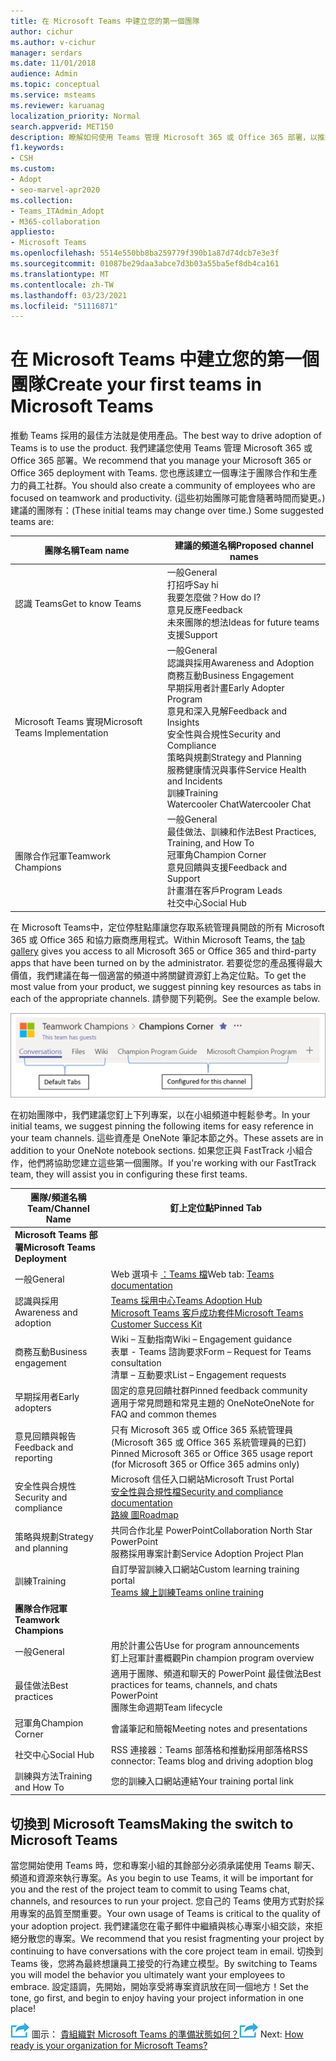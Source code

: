 ```yaml
---
title: 在 Microsoft Teams 中建立您的第一個團隊
author: cichur
ms.author: v-cichur
manager: serdars
ms.date: 11/01/2018
audience: Admin
ms.topic: conceptual
ms.service: msteams
ms.reviewer: karuanag
localization_priority: Normal
search.appverid: MET150
description: 瞭解如何使用 Teams 管理 Microsoft 365 或 Office 365 部署，以推動 Teams 採用，包括如何在適當的頻道中將關鍵資源釘上為定位字元。
f1.keywords:
- CSH
ms.custom:
- Adopt
- seo-marvel-apr2020
ms.collection:
- Teams_ITAdmin_Adopt
- M365-collaboration
appliesto:
- Microsoft Teams
ms.openlocfilehash: 5514e550bb8ba259779f390b1a87d74dcb7e3e3f
ms.sourcegitcommit: 01087be29daa3abce7d3b03a55ba5ef8db4ca161
ms.translationtype: MT
ms.contentlocale: zh-TW
ms.lasthandoff: 03/23/2021
ms.locfileid: "51116871"
---
```

# <a name="create-your-first-teams-in-microsoft-teams"></a><span data-ttu-id="008ac-103">在 Microsoft Teams 中建立您的第一個團隊</span><span class="sxs-lookup"><span data-stu-id="008ac-103">Create your first teams in Microsoft Teams</span></span>

<span data-ttu-id="008ac-104">推動 Teams 採用的最佳方法就是使用產品。</span><span class="sxs-lookup"><span data-stu-id="008ac-104">The best way to drive adoption of Teams is to use the product.</span></span> <span data-ttu-id="008ac-105">我們建議您使用 Teams 管理 Microsoft 365 或 Office 365 部署。</span><span class="sxs-lookup"><span data-stu-id="008ac-105">We recommend that you manage your Microsoft 365 or Office 365 deployment with Teams.</span></span> <span data-ttu-id="008ac-106">您也應該建立一個專注于團隊合作和生產力的員工社群。</span><span class="sxs-lookup"><span data-stu-id="008ac-106">You should also create a community of employees who are focused on teamwork and productivity.</span></span> <span data-ttu-id="008ac-107"> (這些初始團隊可能會隨著時間而變更。) 建議的團隊有：</span><span class="sxs-lookup"><span data-stu-id="008ac-107">(These initial teams may change over time.) Some suggested teams are:</span></span>

| <span data-ttu-id="008ac-108">團隊名稱</span><span class="sxs-lookup"><span data-stu-id="008ac-108">Team name</span></span> | <span data-ttu-id="008ac-109">建議的頻道名稱</span><span class="sxs-lookup"><span data-stu-id="008ac-109">Proposed channel names</span></span> |
| --------- | ---------------------- |
| <span data-ttu-id="008ac-110">認識 Teams</span><span class="sxs-lookup"><span data-stu-id="008ac-110">Get to know Teams</span></span> | <span data-ttu-id="008ac-111">一般</span><span class="sxs-lookup"><span data-stu-id="008ac-111">General</span></span></br> <span data-ttu-id="008ac-112">打招呼</span><span class="sxs-lookup"><span data-stu-id="008ac-112">Say hi</span></span></br> <span data-ttu-id="008ac-113">我要怎麼做？</span><span class="sxs-lookup"><span data-stu-id="008ac-113">How do I?</span></span></br><span data-ttu-id="008ac-114">意見反應</span><span class="sxs-lookup"><span data-stu-id="008ac-114">Feedback</span></span> </br> <span data-ttu-id="008ac-115">未來團隊的想法</span><span class="sxs-lookup"><span data-stu-id="008ac-115">Ideas for future teams</span></span> </br> <span data-ttu-id="008ac-116">支援</span><span class="sxs-lookup"><span data-stu-id="008ac-116">Support</span></span> |
| <span data-ttu-id="008ac-117">Microsoft Teams 實現</span><span class="sxs-lookup"><span data-stu-id="008ac-117">Microsoft Teams Implementation</span></span> | <span data-ttu-id="008ac-118">一般</span><span class="sxs-lookup"><span data-stu-id="008ac-118">General</span></span> <br/> <span data-ttu-id="008ac-119">認識與採用</span><span class="sxs-lookup"><span data-stu-id="008ac-119">Awareness and Adoption</span></span> <br/> <span data-ttu-id="008ac-120">商務互動</span><span class="sxs-lookup"><span data-stu-id="008ac-120">Business Engagement</span></span> <br/> <span data-ttu-id="008ac-121">早期採用者計畫</span><span class="sxs-lookup"><span data-stu-id="008ac-121">Early Adopter Program</span></span> <br/> <span data-ttu-id="008ac-122">意見和深入見解</span><span class="sxs-lookup"><span data-stu-id="008ac-122">Feedback and Insights</span></span> <br/> <span data-ttu-id="008ac-123">安全性與合規性</span><span class="sxs-lookup"><span data-stu-id="008ac-123">Security and Compliance</span></span> <br/> <span data-ttu-id="008ac-124">策略與規劃</span><span class="sxs-lookup"><span data-stu-id="008ac-124">Strategy and Planning</span></span> <br/> <span data-ttu-id="008ac-125">服務健康情況與事件</span><span class="sxs-lookup"><span data-stu-id="008ac-125">Service Health and Incidents</span></span> <br/> <span data-ttu-id="008ac-126">訓練</span><span class="sxs-lookup"><span data-stu-id="008ac-126">Training</span></span> <br/> <span data-ttu-id="008ac-127">Watercooler Chat</span><span class="sxs-lookup"><span data-stu-id="008ac-127">Watercooler Chat</span></span> |
| <span data-ttu-id="008ac-128">團隊合作冠軍</span><span class="sxs-lookup"><span data-stu-id="008ac-128">Teamwork Champions</span></span> | <span data-ttu-id="008ac-129">一般</span><span class="sxs-lookup"><span data-stu-id="008ac-129">General</span></span> <br/> <span data-ttu-id="008ac-130">最佳做法、訓練和作法</span><span class="sxs-lookup"><span data-stu-id="008ac-130">Best Practices, Training, and How To</span></span> <br/> <span data-ttu-id="008ac-131">冠軍角</span><span class="sxs-lookup"><span data-stu-id="008ac-131">Champion Corner</span></span> <br/> <span data-ttu-id="008ac-132">意見回饋與支援</span><span class="sxs-lookup"><span data-stu-id="008ac-132">Feedback and Support</span></span> <br/> <span data-ttu-id="008ac-133">計畫潛在客戶</span><span class="sxs-lookup"><span data-stu-id="008ac-133">Program Leads</span></span> <br/> <span data-ttu-id="008ac-134">社交中心</span><span class="sxs-lookup"><span data-stu-id="008ac-134">Social Hub</span></span> |

<span data-ttu-id="008ac-135">在 Microsoft Teams[](/microsoftteams/platform/concepts/tabs/tabs-overview)中，定位停駐點庫讓您存取系統管理員開啟的所有 Microsoft 365 或 Office 365 和協力廠商應用程式。</span><span class="sxs-lookup"><span data-stu-id="008ac-135">Within Microsoft Teams, the [tab gallery](/microsoftteams/platform/concepts/tabs/tabs-overview) gives you access to all Microsoft 365 or Office 365 and third-party apps that have been turned on by the administrator.</span></span> <span data-ttu-id="008ac-136">若要從您的產品獲得最大價值，我們建議在每一個適當的頻道中將關鍵資源釘上為定位點。</span><span class="sxs-lookup"><span data-stu-id="008ac-136">To get the most value from your product, we suggest pinning key resources as tabs in each of the appropriate channels.</span></span> <span data-ttu-id="008ac-137">請參閱下列範例。</span><span class="sxs-lookup"><span data-stu-id="008ac-137">See the example below.</span></span>

![顯示預設和自訂定位停駐點的螢幕擷取畫面](media/teams-adoption-tab-example.png)

<span data-ttu-id="008ac-139">在初始團隊中，我們建議您釘上下列專案，以在小組頻道中輕鬆參考。</span><span class="sxs-lookup"><span data-stu-id="008ac-139">In your initial teams, we suggest pinning the following items for easy reference in your team channels.</span></span> <span data-ttu-id="008ac-140">這些資產是 OneNote 筆記本節之外。</span><span class="sxs-lookup"><span data-stu-id="008ac-140">These assets are in addition to your OneNote notebook sections.</span></span> <span data-ttu-id="008ac-141">如果您正與 FastTrack 小組合作，他們將協助您建立這些第一個團隊。</span><span class="sxs-lookup"><span data-stu-id="008ac-141">If you're working with our FastTrack team, they will assist you in configuring these first teams.</span></span> 

|<span data-ttu-id="008ac-142">團隊/頻道名稱</span><span class="sxs-lookup"><span data-stu-id="008ac-142">Team/Channel Name</span></span> | <span data-ttu-id="008ac-143">釘上定位點</span><span class="sxs-lookup"><span data-stu-id="008ac-143">Pinned Tab</span></span> |
|----------------- | ---------- |
| <span data-ttu-id="008ac-144">**Microsoft Teams 部署**</span><span class="sxs-lookup"><span data-stu-id="008ac-144">**Microsoft Teams Deployment**</span></span> ||
| <span data-ttu-id="008ac-145">一般</span><span class="sxs-lookup"><span data-stu-id="008ac-145">General</span></span> | <span data-ttu-id="008ac-146">Web 選項卡 [：Teams 檔](./index.yml)</span><span class="sxs-lookup"><span data-stu-id="008ac-146">Web tab: [Teams documentation](./index.yml)</span></span> |
| <span data-ttu-id="008ac-147">認識與採用</span><span class="sxs-lookup"><span data-stu-id="008ac-147">Awareness and adoption</span></span> | [<span data-ttu-id="008ac-148">Teams 採用中心</span><span class="sxs-lookup"><span data-stu-id="008ac-148">Teams Adoption Hub</span></span>](https://aka.ms/DriveTeamsAdoption)<br/>[<span data-ttu-id="008ac-149">Microsoft Teams 客戶成功套件</span><span class="sxs-lookup"><span data-stu-id="008ac-149">Microsoft Teams Customer Success Kit</span></span>](https://aka.ms/TeamsCustomerSuccess)|
| <span data-ttu-id="008ac-150">商務互動</span><span class="sxs-lookup"><span data-stu-id="008ac-150">Business engagement</span></span> | <span data-ttu-id="008ac-151">Wiki – 互動指南</span><span class="sxs-lookup"><span data-stu-id="008ac-151">Wiki – Engagement guidance</span></span><br/><span data-ttu-id="008ac-152">表單 - Teams 諮詢要求</span><span class="sxs-lookup"><span data-stu-id="008ac-152">Form – Request for Teams consultation</span></span><br/><span data-ttu-id="008ac-153">清單 – 互動要求</span><span class="sxs-lookup"><span data-stu-id="008ac-153">List – Engagement requests</span></span> |
|<span data-ttu-id="008ac-154">早期採用者</span><span class="sxs-lookup"><span data-stu-id="008ac-154">Early adopters</span></span> | <span data-ttu-id="008ac-155">固定的意見回饋社群</span><span class="sxs-lookup"><span data-stu-id="008ac-155">Pinned feedback community</span></span> <br/> <span data-ttu-id="008ac-156">適用于常見問題和常見主題的 OneNote</span><span class="sxs-lookup"><span data-stu-id="008ac-156">OneNote for FAQ and common themes</span></span> |
| <span data-ttu-id="008ac-157">意見回饋與報告</span><span class="sxs-lookup"><span data-stu-id="008ac-157">Feedback and reporting</span></span> | <span data-ttu-id="008ac-158">只有 Microsoft 365 或 Office 365 系統管理員 (Microsoft 365 或 Office 365 系統管理員的已釘) </span><span class="sxs-lookup"><span data-stu-id="008ac-158">Pinned Microsoft 365 or Office 365 usage report (for Microsoft 365 or Office 365 admins only)</span></span> |
| <span data-ttu-id="008ac-159">安全性與合規性</span><span class="sxs-lookup"><span data-stu-id="008ac-159">Security and compliance</span></span> | <span data-ttu-id="008ac-160">Microsoft 信任入口網站</span><span class="sxs-lookup"><span data-stu-id="008ac-160">Microsoft Trust Portal</span></span> <br/> [<span data-ttu-id="008ac-161">安全性與合規性檔</span><span class="sxs-lookup"><span data-stu-id="008ac-161">Security and compliance documentation</span></span>](/office365/securitycompliance/index)<br/> [<span data-ttu-id="008ac-162">路線 圖</span><span class="sxs-lookup"><span data-stu-id="008ac-162">Roadmap</span></span>](/office365/securitycompliance/security-roadmap) |
| <span data-ttu-id="008ac-163">策略與規劃</span><span class="sxs-lookup"><span data-stu-id="008ac-163">Strategy and planning</span></span> | <span data-ttu-id="008ac-164">共同合作北星 PowerPoint</span><span class="sxs-lookup"><span data-stu-id="008ac-164">Collaboration North Star PowerPoint</span></span> <br/> <span data-ttu-id="008ac-165">服務採用專案計劃</span><span class="sxs-lookup"><span data-stu-id="008ac-165">Service Adoption Project Plan</span></span> |
| <span data-ttu-id="008ac-166">訓練</span><span class="sxs-lookup"><span data-stu-id="008ac-166">Training</span></span> | <span data-ttu-id="008ac-167">自訂學習訓練入口網站</span><span class="sxs-lookup"><span data-stu-id="008ac-167">Custom learning training portal</span></span> <br/> [<span data-ttu-id="008ac-168">Teams 線上訓練</span><span class="sxs-lookup"><span data-stu-id="008ac-168">Teams online training</span></span>](https://aka.ms/TeamsTraining) |
| <span data-ttu-id="008ac-169">**團隊合作冠軍**</span><span class="sxs-lookup"><span data-stu-id="008ac-169">**Teamwork Champions**</span></span>|  |
| <span data-ttu-id="008ac-170">一般</span><span class="sxs-lookup"><span data-stu-id="008ac-170">General</span></span> | <span data-ttu-id="008ac-171">用於計畫公告</span><span class="sxs-lookup"><span data-stu-id="008ac-171">Use for program announcements</span></span> <br/> <span data-ttu-id="008ac-172">釘上冠軍計畫概觀</span><span class="sxs-lookup"><span data-stu-id="008ac-172">Pin champion program overview</span></span> |
| <span data-ttu-id="008ac-173">最佳做法</span><span class="sxs-lookup"><span data-stu-id="008ac-173">Best practices</span></span> | <span data-ttu-id="008ac-174">適用于團隊、頻道和聊天的 PowerPoint 最佳做法</span><span class="sxs-lookup"><span data-stu-id="008ac-174">Best practices for teams, channels, and chats PowerPoint</span></span> <br/> <span data-ttu-id="008ac-175">團隊生命週期</span><span class="sxs-lookup"><span data-stu-id="008ac-175">Team lifecycle</span></span> |
| <span data-ttu-id="008ac-176">冠軍角</span><span class="sxs-lookup"><span data-stu-id="008ac-176">Champion Corner</span></span> | <span data-ttu-id="008ac-177">會議筆記和簡報</span><span class="sxs-lookup"><span data-stu-id="008ac-177">Meeting notes and presentations</span></span> |
| <span data-ttu-id="008ac-178">社交中心</span><span class="sxs-lookup"><span data-stu-id="008ac-178">Social Hub</span></span> | <span data-ttu-id="008ac-179">RSS 連接器：Teams 部落格和推動採用部落格</span><span class="sxs-lookup"><span data-stu-id="008ac-179">RSS connector: Teams blog and driving adoption blog</span></span> |
| <span data-ttu-id="008ac-180">訓練與方法</span><span class="sxs-lookup"><span data-stu-id="008ac-180">Training and How To</span></span> | <span data-ttu-id="008ac-181">您的訓練入口網站連結</span><span class="sxs-lookup"><span data-stu-id="008ac-181">Your training portal link</span></span> |

## <a name="making-the-switch-to-microsoft-teams"></a><span data-ttu-id="008ac-182">切換到 Microsoft Teams</span><span class="sxs-lookup"><span data-stu-id="008ac-182">Making the switch to Microsoft Teams</span></span>

<span data-ttu-id="008ac-183">當您開始使用 Teams 時，您和專案小組的其餘部分必須承諾使用 Teams 聊天、頻道和資源來執行專案。</span><span class="sxs-lookup"><span data-stu-id="008ac-183">As you begin to use Teams, it will be important for you and the rest of the project team to commit to using Teams chat, channels, and resources to run your project.</span></span> <span data-ttu-id="008ac-184">您自己的 Teams 使用方式對於採用專案的品質至關重要。</span><span class="sxs-lookup"><span data-stu-id="008ac-184">Your own usage of Teams is critical to the quality of your adoption project.</span></span> <span data-ttu-id="008ac-185">我們建議您在電子郵件中繼續與核心專案小組交談，來拒絕分散您的專案。</span><span class="sxs-lookup"><span data-stu-id="008ac-185">We recommend that you resist fragmenting your project by continuing to have conversations with the core project team in email.</span></span> <span data-ttu-id="008ac-186">切換到 Teams 後，您將為最終想讓員工接受的行為建立模型。</span><span class="sxs-lookup"><span data-stu-id="008ac-186">By switching to Teams you will model the behavior you ultimately want your employees to embrace.</span></span> <span data-ttu-id="008ac-187">設定語調，先開始，開始享受將專案資訊放在同一個地方！</span><span class="sxs-lookup"><span data-stu-id="008ac-187">Set the tone, go first, and begin to enjoy having your project information in one place!</span></span>  

<span data-ttu-id="008ac-188">![描繪下一個步驟下一個步驟的 ](media/teams-adoption-next-icon.png) 圖示： [貴組織對 Microsoft Teams 的準備狀態如何？](teams-adoption-assess-readiness.md)</span><span class="sxs-lookup"><span data-stu-id="008ac-188">![An icon depicting the next step](media/teams-adoption-next-icon.png) Next: [How ready is your organization for Microsoft Teams?](teams-adoption-assess-readiness.md)</span></span>
